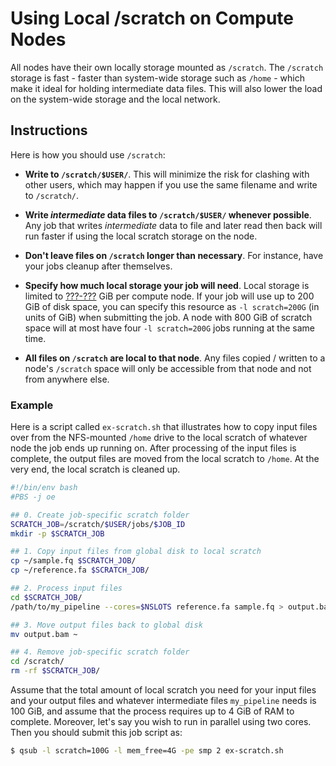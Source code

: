 # Using Local /scratch on Compute Nodes

All nodes have their own locally storage mounted as `/scratch`.  The `/scratch` storage is fast - faster than system-wide storage such as `/home` - which make it ideal for holding intermediate data files.  This will also lower the load on the system-wide storage and the local network.


## Instructions

Here is how you should use `/scratch`:

* **Write to `/scratch/$USER/`**.  This will minimize the risk for clashing with other users, which may happen if you use the same filename and write to `/scratch/`.

* **Write _intermediate_ data files to `/scratch/$USER/` whenever possible**.  Any job that writes _intermediate_ data to file and later read then back will run faster if using the local scratch storage on the node.

* **Don't leave files on `/scratch` longer than necessary**.  For instance, have your jobs cleanup after themselves.

* **Specify how much local storage your job will need**.  Local storage is limited to [???-???](https://github.com/UCSF-HPC/wynton/wiki/Todo) GiB per compute node.  If your job will use up to 200 GiB of disk space, you can specify this resource as `-l scratch=200G` (in units of GiB) when submitting the job.  A node with 800 GiB of scratch space will at most have four `-l scratch=200G` jobs running at the same time.

* **All files on `/scratch` are local to that node**.  Any files copied / written to a node's `/scratch` space will only be accessible from that node and not from anywhere else.


### Example

Here is a script called `ex-scratch.sh` that illustrates how to copy input files over from the NFS-mounted `/home` drive to the local scratch of whatever node the job ends up running on.  After processing of the input files is complete, the output files are moved from the local scratch to `/home`.  At the very end, the local scratch is cleaned up.

```sh
#!/bin/env bash
#PBS -j oe

## 0. Create job-specific scratch folder
SCRATCH_JOB=/scratch/$USER/jobs/$JOB_ID
mkdir -p $SCRATCH_JOB

## 1. Copy input files from global disk to local scratch
cp ~/sample.fq $SCRATCH_JOB/
cp ~/reference.fa $SCRATCH_JOB/

## 2. Process input files
cd $SCRATCH_JOB/
/path/to/my_pipeline --cores=$NSLOTS reference.fa sample.fq > output.bam

## 3. Move output files back to global disk
mv output.bam ~

## 4. Remove job-specific scratch folder
cd /scratch/
rm -rf $SCRATCH_JOB/
```

Assume that the total amount of local scratch you need for your input files and your output files and whatever intermediate files `my_pipeline` needs is 100 GiB, and assume that the process requires up to 4 GiB of RAM to complete.  Moreover, let's say you wish to run in parallel using two cores.  Then you should submit this job script as:
```sh
$ qsub -l scratch=100G -l mem_free=4G -pe smp 2 ex-scratch.sh
```
